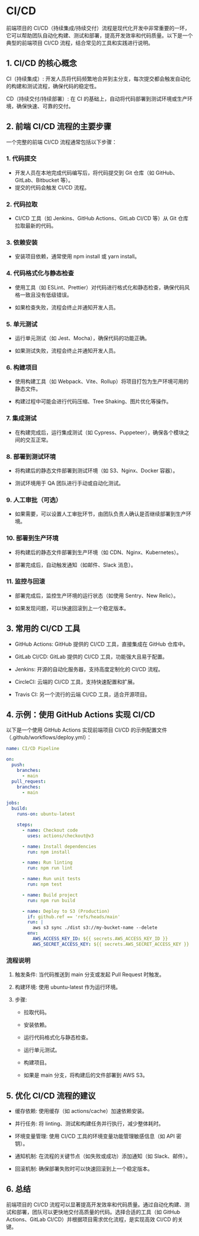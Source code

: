 # CI/CD

前端项目的 CI/CD（持续集成/持续交付）流程是现代化开发中非常重要的一环，它可以帮助团队自动化构建、测试和部署，提高开发效率和代码质量。以下是一个典型的前端项目 CI/CD 流程，结合常见的工具和实践进行说明。

## 1. CI/CD 的核心概念

CI（持续集成）: 开发人员将代码频繁地合并到主分支，每次提交都会触发自动化的构建和测试流程，确保代码的稳定性。

CD（持续交付/持续部署）: 在 CI 的基础上，自动将代码部署到测试环境或生产环境，确保快速、可靠的交付。

## 2. 前端 CI/CD 流程的主要步骤

一个完整的前端 CI/CD 流程通常包括以下步骤：

### 1. 代码提交

- 开发人员在本地完成代码编写后，将代码提交到 Git 仓库（如 GitHub、GitLab、Bitbucket 等）。
- 提交的代码会触发 CI/CD 流程。

### 2. 代码拉取

- CI/CD 工具（如 Jenkins、GitHub Actions、GitLab CI/CD 等）从 Git 仓库拉取最新的代码。

### 3. 依赖安装

- 安装项目依赖，通常使用 npm install 或 yarn install。

### 4. 代码格式化与静态检查

- 使用工具（如 ESLint、Prettier）对代码进行格式化和静态检查，确保代码风格一致且没有低级错误。

- 如果检查失败，流程会终止并通知开发人员。

### 5. 单元测试

- 运行单元测试（如 Jest、Mocha），确保代码的功能正确。

- 如果测试失败，流程会终止并通知开发人员。

### 6. 构建项目

- 使用构建工具（如 Webpack、Vite、Rollup）将项目打包为生产环境可用的静态文件。

- 构建过程中可能会进行代码压缩、Tree Shaking、图片优化等操作。

### 7. 集成测试

- 在构建完成后，运行集成测试（如 Cypress、Puppeteer），确保各个模块之间的交互正常。

### 8. 部署到测试环境

- 将构建后的静态文件部署到测试环境（如 S3、Nginx、Docker 容器）。

- 测试环境用于 QA 团队进行手动或自动化测试。

### 9. 人工审批（可选）

- 如果需要，可以设置人工审批环节，由团队负责人确认是否继续部署到生产环境。

### 10. 部署到生产环境

- 将构建后的静态文件部署到生产环境（如 CDN、Nginx、Kubernetes）。

- 部署完成后，自动触发通知（如邮件、Slack 消息）。

### 11. 监控与回滚

- 部署完成后，监控生产环境的运行状态（如使用 Sentry、New Relic）。

- 如果发现问题，可以快速回滚到上一个稳定版本。

## 3. 常用的 CI/CD 工具

- GitHub Actions: GitHub 提供的 CI/CD 工具，直接集成在 GitHub 仓库中。

- GitLab CI/CD: GitLab 提供的 CI/CD 工具，功能强大且易于配置。

- Jenkins: 开源的自动化服务器，支持高度定制化的 CI/CD 流程。

- CircleCI: 云端的 CI/CD 工具，支持快速配置和扩展。

- Travis CI: 另一个流行的云端 CI/CD 工具，适合开源项目。

## 4. 示例：使用 GitHub Actions 实现 CI/CD

以下是一个使用 GitHub Actions 实现前端项目 CI/CD 的示例配置文件（.github/workflows/deploy.yml）：

```yaml
name: CI/CD Pipeline

on:
  push:
    branches:
      - main
  pull_request:
    branches:
      - main

jobs:
  build:
    runs-on: ubuntu-latest

    steps:
      - name: Checkout code
        uses: actions/checkout@v3

      - name: Install dependencies
        run: npm install

      - name: Run linting
        run: npm run lint

      - name: Run unit tests
        run: npm test

      - name: Build project
        run: npm run build

      - name: Deploy to S3 (Production)
        if: github.ref == 'refs/heads/main'
        run: |
          aws s3 sync ./dist s3://my-bucket-name --delete
        env:
          AWS_ACCESS_KEY_ID: ${{ secrets.AWS_ACCESS_KEY_ID }}
          AWS_SECRET_ACCESS_KEY: ${{ secrets.AWS_SECRET_ACCESS_KEY }}
```

### 流程说明

1. 触发条件: 当代码推送到 main 分支或发起 Pull Request 时触发。

2. 构建环境: 使用 ubuntu-latest 作为运行环境。

3. 步骤:

    - 拉取代码。

    - 安装依赖。

    - 运行代码格式化与静态检查。

    - 运行单元测试。

    - 构建项目。

    - 如果是 main 分支，将构建后的文件部署到 AWS S3。

## 5. 优化 CI/CD 流程的建议

- 缓存依赖: 使用缓存（如 actions/cache）加速依赖安装。

- 并行任务: 将 linting、测试和构建任务并行执行，减少整体耗时。

- 环境变量管理: 使用 CI/CD 工具的环境变量功能管理敏感信息（如 API 密钥）。

- 通知机制: 在流程的关键节点（如失败或成功）添加通知（如 Slack、邮件）。

- 回滚机制: 确保部署失败时可以快速回滚到上一个稳定版本。

## 6. 总结

前端项目的 CI/CD 流程可以显著提高开发效率和代码质量。通过自动化构建、测试和部署，团队可以更快地交付高质量的代码。选择合适的工具（如 GitHub Actions、GitLab CI/CD）并根据项目需求优化流程，是实现高效 CI/CD 的关键。
